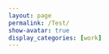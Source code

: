 ```yaml
---
layout: page
permalink: /Test/
show-avatar: true
display_categories: [work]
---
```

<html>
<body>
<script type="text/javascript" src="https://unpkg.com/@babel/polyfill@7.0.0/dist/polyfill.js"></script>
<script type="text/javascript" src="https://unpkg.com/vtk.js"></script>
<script type="text/javascript">
  const reader = vtk.IO.Legacy.vtkPolyDataReader.newInstance();
  var fullScreenRenderer = vtk.Rendering.Misc.vtkFullScreenRenderWindow.newInstance();
  var actor              = vtk.Rendering.Core.vtkActor.newInstance();
  var mapper             = vtk.Rendering.Core.vtkMapper.newInstance();
  var cone               = vtk.Filters.Sources.vtkConeSource.newInstance();
  reader.SetFileName("https://github.com/fleurgaudfernau/fleurgaudfernau.github.io/tree/master/assets/img/GeodesicRegression__GeodesicFlow__img__component_3__tp_159__age_35.90_smooth_300.vtk")
  reader.Update()
  actor.setMapper(mapper);
  mapper.setInputConnection(reader.getOutputPort());
  var renderer = fullScreenRenderer.getRenderer();
  renderer.addActor(actor);
  renderer.resetCamera();
  var renderWindow = fullScreenRenderer.getRenderWindow();
  renderWindow.render();
</script>
</body>
</html>
